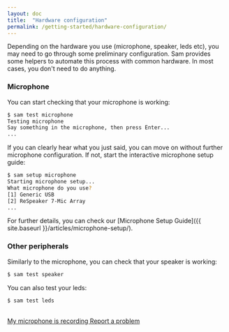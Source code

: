 ```yaml
---
layout: doc
title:  "Hardware configuration"
permalink: /getting-started/hardware-configuration/
---
```


Depending on the hardware you use (microphone, speaker, leds etc), you may need to go through some preliminary configuration. Sam provides some helpers to automate this process with common hardware. In most cases, you don't need to do anything.

### Microphone

You can start checking that your microphone is working:

```sh
$ sam test microphone
Testing microphone
Say something in the microphone, then press Enter...
...
```

If you can clearly hear what you just said, you can move on without further microphone configuration. If not, start the interactive microphone setup guide:

```sh
$ sam setup microphone
Starting microphone setup...
What microphone do you use?
[1] Generic USB
[2] ReSpeaker 7-Mic Array
...
```

For further details, you can check our [Microphone Setup Guide]({{ site.baseurl }}/articles/microphone-setup/).

### Other peripherals

Similarly to the microphone, you can check that your speaker is working:

```sh
$ sam test speaker
```

You can also test your leds:

```sh
$ sam test leds
```

<br />
<a class="button is-primary" href="{{ site.baseurl }}/getting-started/deploy-an-assistant/">
  My microphone is recording
</a>
<a class="button" href="#">
  Report a problem
</a>
